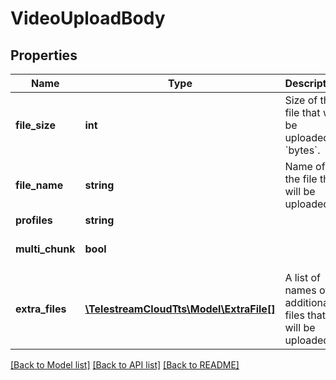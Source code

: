 # VideoUploadBody

## Properties
Name | Type | Description | Notes
------------ | ------------- | ------------- | -------------
**file_size** | **int** | Size of the file that will be uploaded in &#x60;bytes&#x60;. | 
**file_name** | **string** | Name of the file that will be uploaded. | 
**profiles** | **string** |  | [optional] 
**multi_chunk** | **bool** |  | [optional] [default to true]
**extra_files** | [**\TelestreamCloudTts\Model\ExtraFile[]**](ExtraFile.md) | A list of names of additional files that will be uploaded. | [optional] 

[[Back to Model list]](../README.md#documentation-for-models) [[Back to API list]](../README.md#documentation-for-api-endpoints) [[Back to README]](../README.md)


